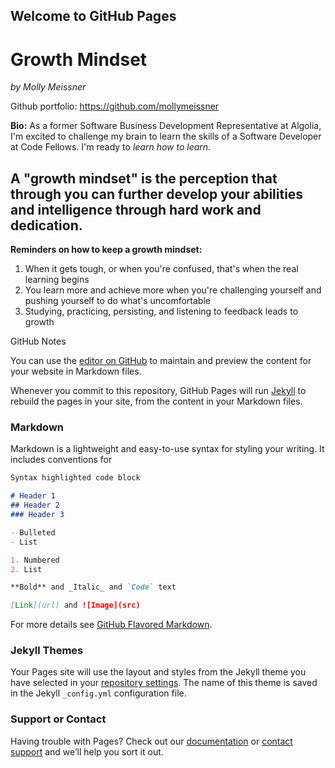 ## Welcome to GitHub Pages

# Growth Mindset
_by Molly Meissner_

Github portfolio: https://github.com/mollymeissner

**Bio:** As a former Software Business Development Representative at Algolia, I'm excited to challenge my brain to learn the skills of a Software Developer at Code Fellows. I'm ready to _learn how to learn_.

## A "growth mindset" is the perception that through you can further develop your abilities and intelligence through hard work and dedication.

**Reminders on how to keep a growth mindset:**
1. When it gets tough, or when you're confused, that's when the real learning begins
2. You learn more and achieve more when you're challenging yourself and pushing yourself to do what's uncomfortable
3. Studying, practicing, persisting, and listening to feedback leads to growth


GitHub Notes

You can use the [editor on GitHub](https://github.com/mollymeissner/learning-journal/edit/master/README.md) to maintain and preview the content for your website in Markdown files.

Whenever you commit to this repository, GitHub Pages will run [Jekyll](https://jekyllrb.com/) to rebuild the pages in your site, from the content in your Markdown files.

### Markdown

Markdown is a lightweight and easy-to-use syntax for styling your writing. It includes conventions for

```markdown
Syntax highlighted code block

# Header 1
## Header 2
### Header 3

- Bulleted
- List

1. Numbered
2. List

**Bold** and _Italic_ and `Code` text

[Link](url) and ![Image](src)
```

For more details see [GitHub Flavored Markdown](https://guides.github.com/features/mastering-markdown/).

### Jekyll Themes

Your Pages site will use the layout and styles from the Jekyll theme you have selected in your [repository settings](https://github.com/mollymeissner/learning-journal/settings). The name of this theme is saved in the Jekyll `_config.yml` configuration file.

### Support or Contact

Having trouble with Pages? Check out our [documentation](https://help.github.com/categories/github-pages-basics/) or [contact support](https://github.com/contact) and we’ll help you sort it out.
